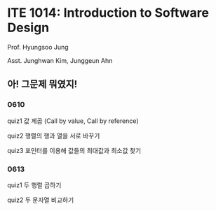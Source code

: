 # ITE 1014: Introduction to Software Design #
Prof. Hyungsoo Jung

Asst. Junghwan Kim, Junggeun Ahn




## 아! 그문제 뭐였지! ##
### 0610 ###
quiz1 값 제곱 (Call by value, Call by reference)

quiz2 행렬의 행과 열을 서로 바꾸기

quiz3 포인터를 이용해 값들의 최대값과 최소값 찾기

### 0613 ###
quiz1 두 행렬 곱하기

quiz2 두 문자열 비교하기